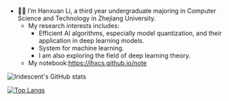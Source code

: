 - 👋👀 I’m Hanxuan Li, a third year undergraduate majoring in Computer Science and Technology in Zhejiang University.
  - My research interests includes:
    - Efficient AI algorithms, especially model quantization, and their application in deep learning models.
    - System for machine learning.
    - I am also exploring the field of deep learning theory.
  - My notebook:https://lhxcs.github.io/note
 
![Iridescent's GitHub stats](https://github-readme-stats.vercel.app/api?username=lhxcs&show_icons=true&theme=radical&count_private=true)

[![Top Langs](https://github-readme-stats.vercel.app/api/top-langs/?username=lhxcs&layout=compact&hide=javascript,SCSS,CSS,Liquid,Tcl,JupyterNotebook)](https://github.com/lhxcs)

<!---
lhxcs/lhxcs is a ✨ special ✨ repository because its `README.md` (this file) appears on your GitHub profile.
You can click the Preview link to take a look at your changes.
--->
